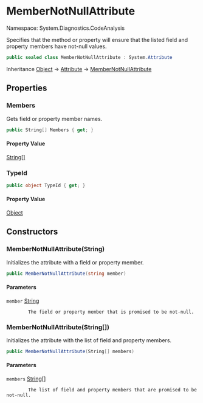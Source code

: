 # MemberNotNullAttribute

Namespace: System.Diagnostics.CodeAnalysis

Specifies that the method or property will ensure that the listed field and property members have not-null values.

```csharp
public sealed class MemberNotNullAttribute : System.Attribute
```

Inheritance [Object](https://docs.microsoft.com/en-us/dotnet/api/system.object) → [Attribute](https://docs.microsoft.com/en-us/dotnet/api/system.attribute) → [MemberNotNullAttribute](./system.diagnostics.codeanalysis.membernotnullattribute.md)

## Properties

### **Members**

Gets field or property member names.

```csharp
public String[] Members { get; }
```

#### Property Value

[String[]](https://docs.microsoft.com/en-us/dotnet/api/system.string)<br>

### **TypeId**

```csharp
public object TypeId { get; }
```

#### Property Value

[Object](https://docs.microsoft.com/en-us/dotnet/api/system.object)<br>

## Constructors

### **MemberNotNullAttribute(String)**

Initializes the attribute with a field or property member.

```csharp
public MemberNotNullAttribute(string member)
```

#### Parameters

`member` [String](https://docs.microsoft.com/en-us/dotnet/api/system.string)<br>

            The field or property member that is promised to be not-null.

### **MemberNotNullAttribute(String[])**

Initializes the attribute with the list of field and property members.

```csharp
public MemberNotNullAttribute(String[] members)
```

#### Parameters

`members` [String[]](https://docs.microsoft.com/en-us/dotnet/api/system.string)<br>

            The list of field and property members that are promised to be not-null.

